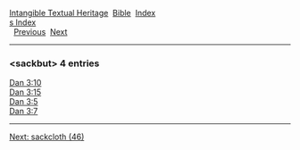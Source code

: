 [Intangible Textual Heritage](../../index)  [Bible](../index) 
[Index](index)   
[s Index](_s_)  
  [Previous](c09690)  [Next](c09692) 

------------------------------------------------------------------------

### &lt;sackbut&gt; 4 entries

[Dan 3:10](../kjv/dan003.htm#010)  
[Dan 3:15](../kjv/dan003.htm#015)  
[Dan 3:5](../kjv/dan003.htm#005)  
[Dan 3:7](../kjv/dan003.htm#007)  

------------------------------------------------------------------------

[Next: sackcloth (46)](c09692)
